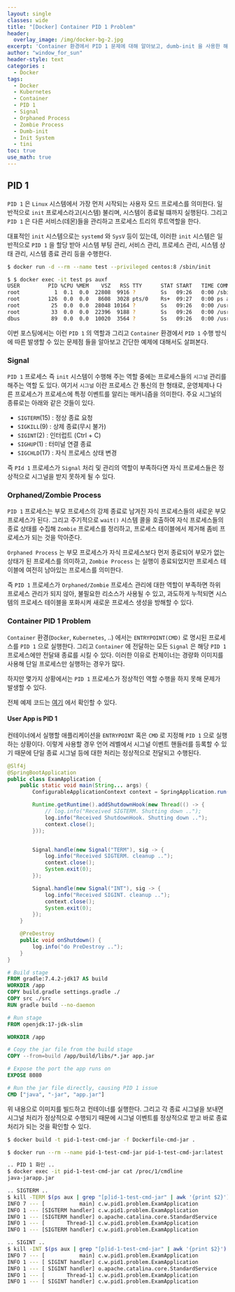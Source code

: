 ```yaml
--- 
layout: single
classes: wide
title: "[Docker] Container PID 1 Problem"
header:
  overlay_image: /img/docker-bg-2.jpg
excerpt: 'Container 환경에서 PID 1 문제에 대해 알아보고, dumb-init 을 사용한 해결 방법에 대해 알아보자'
author: "window_for_sun"
header-style: text
categories :
  - Docker
tags:
  - Docker
  - Kubernetes
  - Container
  - PID 1
  - Signal
  - Orphaned Process
  - Zombie Process
  - Dumb-init
  - Init System
  - tini
toc: true
use_math: true
---  
```


## PID 1
`PID 1` 은 `Linux` 시스템에서 가장 먼저 시작되는 사용자 모드 프로세스를 의미한다. 
일반적으로 `init` 프로세스라고(시스템) 불리며, 시스템이 종료될 떄까지 실행된다. 
그리고 `PID 1` 은 다른 서비스(데몬)들을 관리하고 프로세스 트리의 루트역할을 한다.  

대표적인 `init` 시스템으로는 `systemd` 와 `SysV` 등이 있는데, 
이러한 `init` 시스템은 일반적으로 `PID 1` 을 할당 받아 시스템 부팅 관리, 서비스 관리, 프로세스 관리, 시스템 상태 관리, 시스템 종료 관리 등을 수행한다. 

```bash
$ docker run -d --rm --name test --privileged centos:8 /sbin/init

$ $ docker exec -it test ps auxf  
USER         PID %CPU %MEM    VSZ   RSS TTY      STAT START   TIME COMMAND
root           1  0.1  0.0  22808  9916 ?        Ss   09:26   0:00 /sbin/init
root         126  0.0  0.0   8608  3028 pts/0    Rs+  09:27   0:00 ps auxf
root          25  0.0  0.0  28048 10164 ?        Ss   09:26   0:00 /usr/lib/systemd/systemd-journald
root          33  0.0  0.0  22396  9188 ?        Ss   09:26   0:00 /usr/lib/systemd/systemd-udevd
dbus          89  0.0  0.0  10020  3564 ?        Ss   09:26   0:00 /usr/bin/dbus-daemon --system --address=systemd: --nofork --nopidfile --system

```  

이번 포스팅에서는 이런 `PID 1` 의 역할과 그리고 `Container` 환경에서 `PID 1` 수행 방식에 따른 발생할 수 있는 문제점 들을 알아보고 
간단한 예제에 대해서도 살펴본다.  

### Signal
`PID 1` 프로세스 즉 `init` 시스템이 수행해 주는 역할 중에는 프로세스들의 `시그널` 관리를 해주는 역할 도 있다. 
여기서 `시그널` 이란 프로세스 간 통신의 한 형태로, 운영체제나 다른 프로세스가 프로세스에 특정 이벤트를 알리는 매커니즘을 의미한다. 
주요 시그널의 종류로는 아래와 같은 것들이 있다. 

- `SIGTERM`(15) : 정상 종료 요청
- `SIGKILL`(9) : 상제 종료(무시 불가)
- `SIGINT`(2) : 인터럽트 (Ctrl + C)
- `SIGHUP`(1) : 터미널 연결 종료
- `SIGCHLD`(17) : 자식 프로세스 상태 변경

즉 `PId 1` 프로세스가 `Signal` 처리 및 관리의 역할이 부족하다면 자식 프로세스들은 정상적으로 시그널을 받지 못하게 될 수 있다. 


### Orphaned/Zombie Process
`PID 1` 프로세스는 부모 프로세스의 강제 종료로 남겨진 자식 프로세스들의 새로운 부모 프로세스가 된다. 
그리고 주기적으로 `wait()` 시스템 콜을 호출하여 자식 프로세스들의 종료 상태를 수집해 `Zombie` 프로세스를 정리하고, 
프로세스 테이블에서 제거해 좀비 프로세스가 되는 것을 막아준다.  

`Orphaned Process` 는 부모 프로세스가 자식 프로세스보다 먼저 종료되어 부모가 없는 상태가 된 프로세스를 의미하고, 
`Zombie Process` 는 실행이 종료되었지만 프로세스 테이블에 여전히 남아있는 프로세스를 의미한다.  

즉 `PID 1` 프로세스가 `Orphaned/Zombie` 프로세스 관리에 대한 역할이 부족하면 하위 프로세스 관리가 되지 않아, 
불필요한 리소스가 사용될 수 있고, 과도하게 누적되면 시스템의 프로세스 테이블을 포화시켜 새로운 프로세스 생성을 방해할 수 있다.  


### Container PID 1 Problem
`Container` 환경(`Docker`, `Kubernetes`, ..) 에서는 `ENTRYPOINT(CMD)` 로 명시된 프로세스를 `PID 1` 으로 실행한다. 
그리고 `Container` 에 전달하는 모든 `Signal` 은 해당 `PID 1` 프로세스에만 전달돼 종료를 시킬 수 있다. 
이러한 이유로 컨체이너는 경량화 이미지를 사용해 단일 프로세스만 실행하는 경우가 많다.  

하지만 몇가지 상황에서는 `PID 1` 프로세스가 정상적인 역할 수행을 하지 못해 문제가 발생할 수 있다.  

전체 예제 코드는 [여기](https://github.com/windowforsun/docker-pid-1-problem-exam)
에서 확인할 수 있다.  


#### User App is PID 1
컨테이너에서 실행할 애플리케이션을 `ENTRYPOINT` 혹은 `CMD` 로 지정해 `PID 1` 으로 실행하는 상황이다. 
이렇게 사용할 경우 언어 레벨에서 시그널 이벤트 핸들러를 등록할 수 있기 때문에 단일 종료 시그널 등에 대한 처리는 정상적으로 전달되고 수행된다. 

```java
@Slf4j
@SpringBootApplication
public class ExamApplication {
	public static void main(String... args) {
		ConfigurableApplicationContext context = SpringApplication.run(ExamApplication.class, args);

		Runtime.getRuntime().addShutdownHook(new Thread(() -> {
			// log.info("Received SIGTERM. Shutting down ..");
			log.info("Received ShutdownHook. Shutting down ..");
			context.close();
		}));


		Signal.handle(new Signal("TERM"), sig -> {
			log.info("Received SIGTERM. cleanup ..");
			context.close();
			System.exit(0);
		});

		Signal.handle(new Signal("INT"), sig -> {
			log.info("Received SIGINT. cleanup ..");
			context.close();
			System.exit(0);
		});
	}

	@PreDestroy
	public void onShutdown() {
		log.info("do PreDestroy ..");
	}
}
```  

```dockerfile
# Build stage
FROM gradle:7.4.2-jdk17 AS build
WORKDIR /app
COPY build.gradle settings.gradle ./
COPY src ./src
RUN gradle build --no-daemon

# Run stage
FROM openjdk:17-jdk-slim

WORKDIR /app

# Copy the jar file from the build stage
COPY --from=build /app/build/libs/*.jar app.jar

# Expose the port the app runs on
EXPOSE 8080

# Run the jar file directly, causing PID 1 issue
CMD ["java", "-jar", "app.jar"]
```  

위 내용으로 이미지를 빌드하고 컨테이너를 실행한다. 
그리고 각 종료 시그널을 보내면 시그널 처리가 정상적으로 수행되기 때문에 시그널 이벤트를 정상적으로 받고 바로 종료처리가 되는 것을 확인할 수 있다.    

```bash
$ docker build -t pid-1-test-cmd-jar -f Dockerfile-cmd-jar .

$ docker run --rm --name pid-1-test-cmd-jar pid-1-test-cmd-jar:latest

.. PID 1 화인 ..
$ docker exec -it pid-1-test-cmd-jar cat /proc/1/cmdline
java-jarapp.jar

.. SIGTERM ..
$ kill -TERM $(ps aux | grep "[p]id-1-test-cmd-jar" | awk '{print $2}')
INFO 7 --- [           main] c.w.pid1.problem.ExamApplication         : Started ExamApplication in 1.873 seconds (process running for 2.194)
INFO 1 --- [SIGTERM handler] c.w.pid1.problem.ExamApplication         : Received SIGTERM. cleanup ..
INFO 1 --- [SIGTERM handler] o.apache.catalina.core.StandardService   : Stopping service [Tomcat]
INFO 1 --- [       Thread-1] c.w.pid1.problem.ExamApplication         : Received ShutdownHook. Shutting down ..
INFO 1 --- [SIGTERM handler] c.w.pid1.problem.ExamApplication         : do PreDestroy ..

.. SIGINT ..
$ kill -INT $(ps aux | grep "[p]id-1-test-cmd-jar" | awk '{print $2}')
INFO 7 --- [           main] c.w.pid1.problem.ExamApplication         : Started ExamApplication in 1.873 seconds (process running for 2.194)
INFO 1 --- [ SIGINT handler] c.w.pid1.problem.ExamApplication         : Received SIGINT. cleanup ..
INFO 1 --- [ SIGINT handler] o.apache.catalina.core.StandardService   : Stopping service [Tomcat]
INFO 1 --- [       Thread-1] c.w.pid1.problem.ExamApplication         : Received ShutdownHook. Shutting down ..
INFO 1 --- [ SIGINT handler] c.w.pid1.problem.ExamApplication         : do PreDestroy ..

```  
